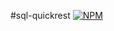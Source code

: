 #sql-quickrest
[![NPM](https://nodei.co/npm/sql-quickrest.png)](https://nodei.co/npm/sql-quickrest/)
